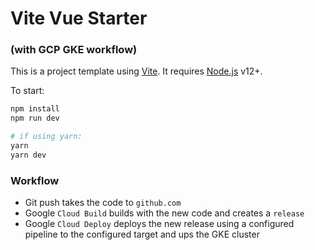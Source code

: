 # Vite Vue Starter 
### (with GCP GKE workflow)

This is a project template using [Vite](https://vitejs.dev/). It requires [Node.js](https://nodejs.org) v12+.

To start:

```sh
npm install
npm run dev

# if using yarn:
yarn
yarn dev
```

### Workflow
- Git push takes the code to `github.com`
- Google `Cloud Build` builds with the new code and creates a `release`
- Google `Cloud Deploy` deploys the new release using a configured pipeline to the configured target and ups the GKE cluster

